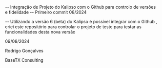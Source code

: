 -- Integração de Projeto do Kalipso com o Github para controlo de versões e fidelidade
-- Primeiro commit 08/2024

-- Utilizando a versão 6 (beta) do Kalipso é possível integrar com o Github , criei este repositório para controlar o projeto de teste para testar as funcionalidades desta nova versão 



09/08/2024

Rodrigo Gonçalves  

BaseTX Consulting

